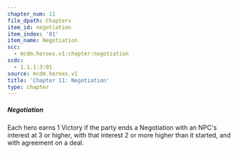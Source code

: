 ```yaml
---
chapter_num: 11
file_dpath: Chapters
item_id: negotiation
item_index: '01'
item_name: Negotiation
scc:
  - mcdm.heroes.v1:chapter:negotiation
scdc:
  - 1.1.1:3:01
source: mcdm.heroes.v1
title: 'Chapter 11: Negotiation'
type: chapter
---
```


##### Negotiation

Each hero earns 1 Victory if the party ends a Negotiation with an NPC's interest at 3 or higher, with that interest 2 or more higher than it started, and with agreement on a deal.

